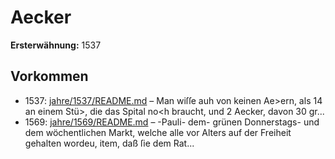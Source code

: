 # Aecker

**Ersterwähnung:** 1537

## Vorkommen
- 1537: [jahre/1537/README.md](../jahre/1537/README.md) – Man wiſſe auh von keinen Ae>ern, als
14 an einem Stü>, die das Spital no<h braucht, und
2 Aecker, davon 30 gr...
- 1569: [jahre/1569/README.md](../jahre/1569/README.md) – -Pauli-
dem- grünen Donnerstags- und dem wöchentlichen Markt,
welche alle vor Alters auf der Freiheit gehalten wordeu,
item, daß ſie dem Rat...

